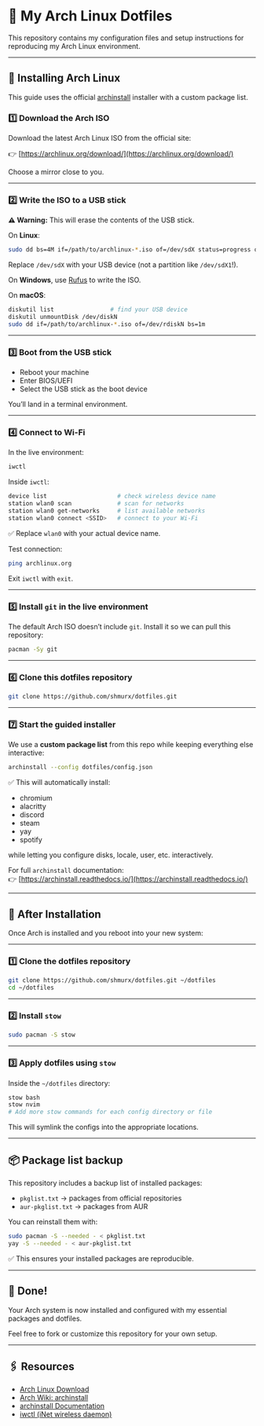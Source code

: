 # 🌱 My Arch Linux Dotfiles

This repository contains my configuration files and setup instructions for reproducing my Arch Linux environment.

---

## 🚀 Installing Arch Linux

This guide uses the official [archinstall](https://wiki.archlinux.org/title/Archinstall) installer with a custom package list.

### 1️⃣ Download the Arch ISO

Download the latest Arch Linux ISO from the official site:

👉 [https://archlinux.org/download/](https://archlinux.org/download/)

Choose a mirror close to you.

---

### 2️⃣ Write the ISO to a USB stick

**⚠️ Warning:** This will erase the contents of the USB stick.

On **Linux**:

```bash
sudo dd bs=4M if=/path/to/archlinux-*.iso of=/dev/sdX status=progress oflag=sync
```

Replace `/dev/sdX` with your USB device (not a partition like `/dev/sdX1`!).

On **Windows**, use [Rufus](https://rufus.ie/) to write the ISO.

On **macOS**:

```bash
diskutil list                # find your USB device
diskutil unmountDisk /dev/diskN
sudo dd if=/path/to/archlinux-*.iso of=/dev/rdiskN bs=1m
```

---

### 3️⃣ Boot from the USB stick

- Reboot your machine
- Enter BIOS/UEFI
- Select the USB stick as the boot device

You’ll land in a terminal environment.

---

### 4️⃣ Connect to Wi-Fi

In the live environment:

```bash
iwctl
```

Inside `iwctl`:

```bash
device list                    # check wireless device name
station wlan0 scan             # scan for networks
station wlan0 get-networks     # list available networks
station wlan0 connect <SSID>   # connect to your Wi-Fi
```

✅ Replace `wlan0` with your actual device name.

Test connection:

```bash
ping archlinux.org
```

Exit `iwctl` with `exit`.

---

### 5️⃣ Install `git` in the live environment

The default Arch ISO doesn’t include `git`. Install it so we can pull this repository:

```bash
pacman -Sy git
```

---

### 6️⃣ Clone this dotfiles repository

```bash
git clone https://github.com/shmurx/dotfiles.git
```

---

### 7️⃣ Start the guided installer

We use a **custom package list** from this repo while keeping everything else interactive:

```bash
archinstall --config dotfiles/config.json
```

✅ This will automatically install:

- chromium
- alacritty
- discord
- steam
- yay
- spotify

while letting you configure disks, locale, user, etc. interactively.

For full `archinstall` documentation:  
👉 [https://archinstall.readthedocs.io/](https://archinstall.readthedocs.io/)

---

## 📝 After Installation

Once Arch is installed and you reboot into your new system:

---

### 1️⃣ Clone the dotfiles repository

```bash
git clone https://github.com/shmurx/dotfiles.git ~/dotfiles
cd ~/dotfiles
```

---

### 2️⃣ Install `stow`

```bash
sudo pacman -S stow
```

---

### 3️⃣ Apply dotfiles using `stow`

Inside the `~/dotfiles` directory:

```bash
stow bash
stow nvim
# Add more stow commands for each config directory or file
```

This will symlink the configs into the appropriate locations.

---

## 📦 Package list backup

This repository includes a backup list of installed packages:

- `pkglist.txt` → packages from official repositories
- `aur-pkglist.txt` → packages from AUR

You can reinstall them with:

```bash
sudo pacman -S --needed - < pkglist.txt
yay -S --needed - < aur-pkglist.txt
```

✅ This ensures your installed packages are reproducible.

---

## 🎉 Done!

Your Arch system is now installed and configured with my essential packages and dotfiles.

Feel free to fork or customize this repository for your own setup.

---

## 🖇️ Resources

- [Arch Linux Download](https://archlinux.org/download/)
- [Arch Wiki: archinstall](https://wiki.archlinux.org/title/Archinstall)
- [archinstall Documentation](https://archinstall.readthedocs.io/)
- [iwctl (iNet wireless daemon)](https://wiki.archlinux.org/title/Iwd)
